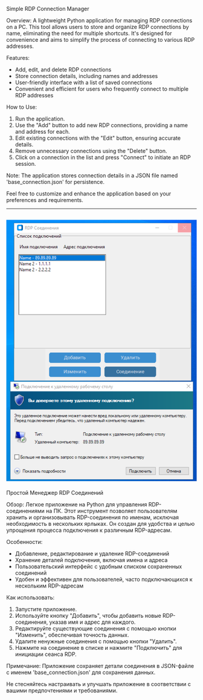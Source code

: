Simple RDP Connection Manager

Overview:
A lightweight Python application for managing RDP connections on a PC. This tool allows users to store and organize RDP connections by name, eliminating the need for multiple shortcuts. It's designed for convenience and aims to simplify the process of connecting to various RDP addresses.

Features:
- Add, edit, and delete RDP connections
- Store connection details, including names and addresses
- User-friendly interface with a list of saved connections
- Convenient and efficient for users who frequently connect to multiple RDP addresses

How to Use:
1. Run the application.
2. Use the "Add" button to add new RDP connections, providing a name and address for each.
3. Edit existing connections with the "Edit" button, ensuring accurate details.
4. Remove unnecessary connections using the "Delete" button.
5. Click on a connection in the list and press "Connect" to initiate an RDP session.

Note: The application stores connection details in a JSON file named 'base_connection.json' for persistence.

Feel free to customize and enhance the application based on your preferences and requirements.

--------------------------------------------------------------------------------------------
![Screenshot](https://github.com/TrueTaka/RDP-Address-book/blob/main/RDP_BASE.png)
--------------------------------------------------------------------------------------------

Простой Менеджер RDP Соединений

Обзор:
Легкое приложение на Python для управления RDP-соединениями на ПК. Этот инструмент позволяет пользователям хранить и организовывать RDP-соединения по именам, исключая необходимость в нескольких ярлыках. Он создан для удобства и целью упрощения процесса подключения к различным RDP-адресам.

Особенности:
- Добавление, редактирование и удаление RDP-соединений
- Хранение деталей подключения, включая имена и адреса
- Пользовательский интерфейс с удобным списком сохраненных соединений
- Удобен и эффективен для пользователей, часто подключающихся к нескольким RDP-адресам

Как использовать:
1. Запустите приложение.
2. Используйте кнопку "Добавить", чтобы добавить новые RDP-соединения, указав имя и адрес для каждого.
3. Редактируйте существующие соединения с помощью кнопки "Изменить", обеспечивая точность данных.
4. Удалите ненужные соединения с помощью кнопки "Удалить".
5. Нажмите на соединение в списке и нажмите "Подключить" для инициации сеанса RDP.

Примечание: Приложение сохраняет детали соединения в JSON-файле с именем 'base_connection.json' для сохранения данных.

Не стесняйтесь настраивать и улучшать приложение в соответствии с вашими предпочтениями и требованиями.

